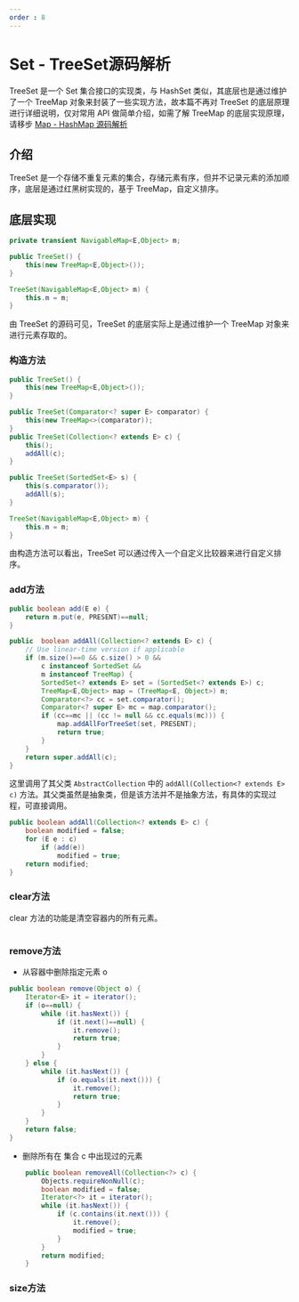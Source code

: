 ```yaml
---
order : 8
---
```

# Set - TreeSet源码解析

TreeSet 是一个 Set 集合接口的实现类，与 HashSet 类似，其底层也是通过维护了一个 TreeMap 对象来封装了一些实现方法，故本篇不再对 TreeSet 的底层原理进行详细说明，仅对常用 API 做简单介绍，如需了解 TreeMap 的底层实现原理，请移步 [Map - HashMap 源码解析](https://www.codermast.com/java/collection/map-hashmap.html)

## 介绍

TreeSet 是一个存储不重复元素的集合，存储元素有序，但并不记录元素的添加顺序，底层是通过红黑树实现的，基于 TreeMap，自定义排序。

## 底层实现

```java
private transient NavigableMap<E,Object> m;

public TreeSet() {
    this(new TreeMap<E,Object>());
}

TreeSet(NavigableMap<E,Object> m) {
    this.m = m;
}
```

由 TreeSet 的源码可见，TreeSet 的底层实际上是通过维护一个 TreeMap 对象来进行元素存取的。

### 构造方法

```java
public TreeSet() {
    this(new TreeMap<E,Object>());
}

public TreeSet(Comparator<? super E> comparator) {
    this(new TreeMap<>(comparator));
}
public TreeSet(Collection<? extends E> c) {
    this();
    addAll(c);
}

public TreeSet(SortedSet<E> s) {
    this(s.comparator());
    addAll(s);
}

TreeSet(NavigableMap<E,Object> m) {
    this.m = m;
}
```

由构造方法可以看出，TreeSet 可以通过传入一个自定义比较器来进行自定义排序。

### add方法


```java
public boolean add(E e) {
    return m.put(e, PRESENT)==null;
}

public  boolean addAll(Collection<? extends E> c) {
    // Use linear-time version if applicable
    if (m.size()==0 && c.size() > 0 &&
        c instanceof SortedSet &&
        m instanceof TreeMap) {
        SortedSet<? extends E> set = (SortedSet<? extends E>) c;
        TreeMap<E,Object> map = (TreeMap<E, Object>) m;
        Comparator<?> cc = set.comparator();
        Comparator<? super E> mc = map.comparator();
        if (cc==mc || (cc != null && cc.equals(mc))) {
            map.addAllForTreeSet(set, PRESENT);
            return true;
        }
    }
    return super.addAll(c);
}
```
这里调用了其父类 `AbstractCollection` 中的 `addAll(Collection<? extends E> c)` 方法。其父类虽然是抽象类，但是该方法并不是抽象方法，有具体的实现过程，可直接调用。

```java
public boolean addAll(Collection<? extends E> c) {
    boolean modified = false;
    for (E e : c)
        if (add(e))
            modified = true;
    return modified;
}
```

### clear方法

clear 方法的功能是清空容器内的所有元素。

```java

```

### remove方法

- 从容器中删除指定元素 o

```java
public boolean remove(Object o) {
    Iterator<E> it = iterator();
    if (o==null) {
        while (it.hasNext()) {
            if (it.next()==null) {
                it.remove();
                return true;
            }
        }
    } else {
        while (it.hasNext()) {
            if (o.equals(it.next())) {
                it.remove();
                return true;
            }
        }
    }
    return false;
}
```

- 删除所有在 集合 c 中出现过的元素

```java
    public boolean removeAll(Collection<?> c) {
        Objects.requireNonNull(c);
        boolean modified = false;
        Iterator<?> it = iterator();
        while (it.hasNext()) {
            if (c.contains(it.next())) {
                it.remove();
                modified = true;
            }
        }
        return modified;
    }
```
### size方法



